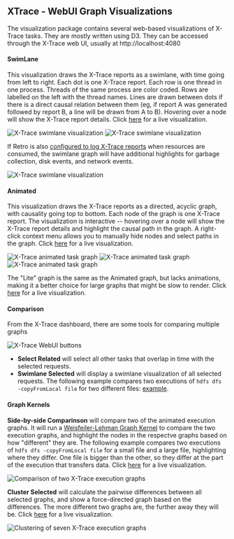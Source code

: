 ## XTrace - WebUI Graph Visualizations

The visualization package contains several web-based visualizations of X-Trace tasks.  They are mostly written using D3.  They can be accessed through the X-Trace web UI, usually at http://localhost:4080

#### SwimLane

This visualization draws the X-Trace reports as a swimlane, with time going from left to right.  Each dot is one X-Trace report.  Each row is one thread in one process.  Threads of the same process are color coded.  Rows are labelled on the left with the thread names.  Lines are drawn between dots if there is a direct causal relation between them (eg, if report A was generated followed by report B, a line will be drawn from A to B).  Hovering over a node will show the X-Trace report details.  Click <a href="http://cs.brown.edu/~jcmace/xtrace_viz/swimlane.html?id=e065aa1a3bfe4eff.json" target="_blank">here</a> for a live visualization.

![X-Trace swimlane visualization](../../docs/images/xtrace_viz_swimlane.png "Swimlane visualization of an X-Trace task")
![X-Trace swimlane visualization](../../docs/images/xtrace_viz_swimlane_tooltip.png "Swimlane visualization of an X-Trace task")

If Retro is also [configured to log X-Trace reports](../../docs/retro/retrowithxtrace.html) when resources are consumed, the swimlane graph will have additional highlights for garbage collection, disk events, and network events.

![X-Trace swimlane visualization](../../docs/images/xtrace_viz_swimlane_retro.png "Swimlane visualization of an X-Trace task")

#### Animated

This visualization draws the X-Trace reports as a directed, acyclic graph, with causality going top to bottom.  Each node of the graph is one X-Trace report. The visualization is interactive -- hovering over a node will show the X-Trace report details and highlight the causal path in the graph.  A right-click context menu allows you to manually hide nodes and select paths in the graph.  Click <a href="http://cs.brown.edu/~jcmace/xtrace_viz/graph.html?id=e065aa1a3bfe4eff.json" target="_blank">here</a> for a live visualization.

![X-Trace animated task graph](../../docs/images/xtrace_viz_interactive.png "Animated DAG visualization of an X-Trace task")
![X-Trace animated task graph](../../docs/images/xtrace_viz_interactive_tooltip.png "Animated DAG visualization of an X-Trace task")
![X-Trace animated task graph](../../docs/images/xtrace_viz_interactive_contextmenu.png "Animated DAG visualization of an X-Trace task")

The "Lite" graph is the same as the Animated graph, but lacks animations, making it a better choice for large graphs that might be slow to render.  Click <a href="http://cs.brown.edu/~jcmace/xtrace_viz/graph.html?lightweight=true&id=e065aa1a3bfe4eff.json" target="_blank">here</a> for a live visualization.

#### Comparison

From the X-Trace dashboard, there are some tools for comparing multiple graphs

![X-Trace WebUI buttons](../../docs/images/xtrace_dashboard_buttons.png "Buttons on X-Trace Web UI")

* **Select Related** will select all other tasks that overlap in time with the selected requests.
* **Swimlane Selected** will display a swimlane visualization of all selected requests.  The following example compares two executions of `hdfs dfs -copyFromLocal file` for two different files: <a href="http://cs.brown.edu/people/jcmace/xtrace_viz/swimlane.html?id=2994b4e13190410d.json,37a89927d7754f9f.json" target="_blank">example</a>.

#### Graph Kernels

**Side-by-side Comparinson** will compare two of the animated execution graphs.  It will run a [Weisfeiler-Lehman Graph Kernel](http://www.jmlr.org/papers/volume12/shervashidze11a/shervashidze11a.pdf) to compare the two execution graphs, and highlight the nodes in the respectve graphs based on how "different" they are.  The following example compares two executions of `hdfs dfs -copyFromLocal file` for a small file and a large file, highlighting where they differ.  One file is bigger than the other, so they differ at the part of the execution that transfers data. Click <a href="http://cs.brown.edu/people/jcmace/xtrace_viz/compare.html?id=2994b4e13190410d.json,37a89927d7754f9f.json" target="_blank">here</a> for a live visualization.

![Comparison of two X-Trace execution graphs](../../docs/images/xtrace_viz_compare.png "Execution Graph Comparison")

**Cluster Selected** will calculate the pairwise differences between all selected graphs, and show a force-directed graph based on the differences.  The more different two graphs are, the further away they will be.  Click <a href="http://cs.brown.edu/people/jcmace/xtrace_viz/cluster.html?id=2994b4e13190410d.json,37a89927d7754f9f.json,eaf53bb919d745c5.json,8f6366736b1b0219.json,244c5f59847edab7.json,4a660e3767f85f82.json,c68bf965678abbfa.json" target="_blank">here</a> for a live visualization.

![Clustering of seven X-Trace execution graphs](../../docs/images/xtrace_viz_cluster.png "Execution Graph Clustering")
